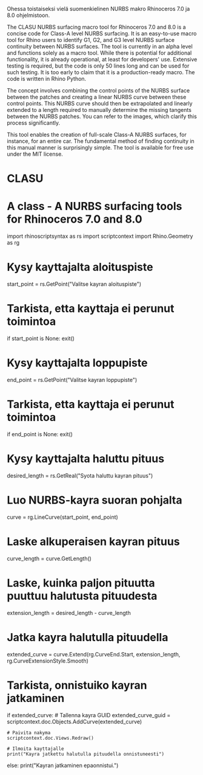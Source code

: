 Ohessa toistaiseksi vielä suomenkielinen NURBS makro Rhinoceros 7.0 ja 8.0 ohjelmistoon. 

The CLASU NURBS surfacing macro tool for Rhinoceros 7.0 and 8.0 is a concise code for Class-A level NURBS surfacing. It is an easy-to-use macro tool for Rhino users to identify G1, G2, and G3 level NURBS surface continuity between NURBS surfaces. The tool is currently in an alpha level and functions solely as a macro tool. While there is potential for additional functionality, it is already operational, at least for developers' use. Extensive testing is required, but the code is only 50 lines long and can be used for such testing. It is too early to claim that it is a production-ready macro. The code is written in Rhino Python.

The concept involves combining the control points of the NURBS surface between the patches and creating a linear NURBS curve between these control points. This NURBS curve should then be extrapolated and linearly extended to a length required to manually determine the missing tangents between the NURBS patches. You can refer to the images, which clarify this process significantly.

This tool enables the creation of full-scale Class-A NURBS surfaces, for instance, for an entire car. The fundamental method of finding continuity in this manual manner is surprisingly simple. The tool is available for free use under the MIT license.

# CLASU
# A class - A  NURBS surfacing tools for Rhinoceros 7.0 and 8.0

import rhinoscriptsyntax as rs
import scriptcontext
import Rhino.Geometry as rg

# Kysy kayttajalta aloituspiste
start_point = rs.GetPoint("Valitse kayran aloituspiste")

# Tarkista, etta kayttaja ei perunut toimintoa
if start_point is None:
    exit()

# Kysy kayttajalta loppupiste
end_point = rs.GetPoint("Valitse kayran loppupiste")

# Tarkista, etta kayttaja ei perunut toimintoa
if end_point is None:
    exit()

# Kysy kayttajalta haluttu pituus
desired_length = rs.GetReal("Syota haluttu kayran pituus")

# Luo NURBS-kayra suoran pohjalta
curve = rg.LineCurve(start_point, end_point)

# Laske alkuperaisen kayran pituus
curve_length = curve.GetLength()

# Laske, kuinka paljon pituutta puuttuu halutusta pituudesta
extension_length = desired_length - curve_length

# Jatka kayra halutulla pituudella
extended_curve = curve.Extend(rg.CurveEnd.Start, extension_length, rg.CurveExtensionStyle.Smooth)

# Tarkista, onnistuiko kayran jatkaminen
if extended_curve:
    # Tallenna kayra GUID
    extended_curve_guid = scriptcontext.doc.Objects.AddCurve(extended_curve)

    # Paivita nakyma
    scriptcontext.doc.Views.Redraw()

    # Ilmoita kayttajalle
    print("Kayra jatkettu halutulla pituudella onnistuneesti")
else:
    print("Kayran jatkaminen epaonnistui.")

